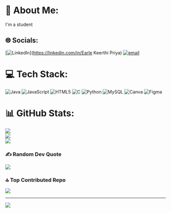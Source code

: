 # 💫 About Me:
I'm a student


## 🌐 Socials:
[![LinkedIn](https://img.shields.io/badge/LinkedIn-%230077B5.svg?logo=linkedin&logoColor=white)](https://linkedin.com/in/Earle Keerthi Priya) [![email](https://img.shields.io/badge/Email-D14836?logo=gmail&logoColor=white)](mailto:keerthi.priya0806@gmail.com) 

# 💻 Tech Stack:
![Java](https://img.shields.io/badge/java-%23ED8B00.svg?style=for-the-badge&logo=openjdk&logoColor=white) ![JavaScript](https://img.shields.io/badge/javascript-%23323330.svg?style=for-the-badge&logo=javascript&logoColor=%23F7DF1E) ![HTML5](https://img.shields.io/badge/html5-%23E34F26.svg?style=for-the-badge&logo=html5&logoColor=white) ![C](https://img.shields.io/badge/c-%2300599C.svg?style=for-the-badge&logo=c&logoColor=white) ![Python](https://img.shields.io/badge/python-3670A0?style=for-the-badge&logo=python&logoColor=ffdd54) ![MySQL](https://img.shields.io/badge/mysql-4479A1.svg?style=for-the-badge&logo=mysql&logoColor=white) ![Canva](https://img.shields.io/badge/Canva-%2300C4CC.svg?style=for-the-badge&logo=Canva&logoColor=white) ![Figma](https://img.shields.io/badge/figma-%23F24E1E.svg?style=for-the-badge&logo=figma&logoColor=white)
# 📊 GitHub Stats:
![](https://github-readme-stats.vercel.app/api?username=ek-priya&theme=dark&hide_border=false&include_all_commits=false&count_private=false)<br/>
![](https://nirzak-streak-stats.vercel.app/?user=ek-priya&theme=dark&hide_border=false)<br/>
![](https://github-readme-stats.vercel.app/api/top-langs/?username=ek-priya&theme=dark&hide_border=false&include_all_commits=false&count_private=false&layout=compact)

### ✍️ Random Dev Quote
![](https://quotes-github-readme.vercel.app/api?type=horizontal&theme=radical)

### 🔝 Top Contributed Repo
![](https://github-contributor-stats.vercel.app/api?username=ek-priya&limit=5&theme=dark&combine_all_yearly_contributions=true)

---
[![](https://visitcount.itsvg.in/api?id=ek-priya&icon=0&color=0)](https://visitcount.itsvg.in)

<!-- Proudly created with GPRM ( https://gprm.itsvg.in ) -->
